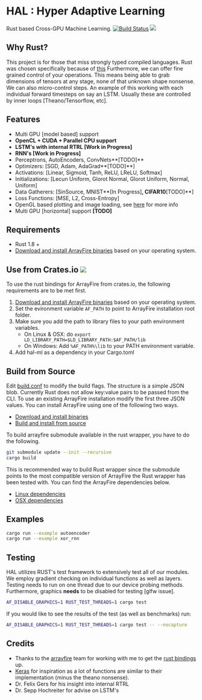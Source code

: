 # HAL : Hyper Adaptive Learning
Rust based Cross-GPU Machine Learning. [![Build Status](https://travis-ci.org/jramapuram/hal.svg?branch=feature%2Flstm)](https://travis-ci.org/jramapuram/hal) [![](http://meritbadge.herokuapp.com/hal-ml)](https://crates.io/crates/hal-ml)

## Why Rust?
This project is for those that miss strongly typed compiled languages.
Rust was chosen specifically because of [this](http://www.oreilly.com/programming/free/files/why-rust.pdf)
Furthermore, we can offer fine grained control of your operations.
This means being able to grab dimensions of tensors at any stage, none of that unknown shape nonsense.
We can also micro-control steps. An example of this working with each individual forward timesteps on say an LSTM. Usually these are controlled by inner loops [Theano/Tensorflow, etc].

## Features
  - Multi GPU [model based] support
  - **OpenCL + CUDA + Parallel CPU support**
  - **LSTM's with internal RTRL [Work in Progress]**
  - **RNN's [Work in Progress]**
  - Perceptrons, AutoEncoders, ConvNets**[TODO]**
  - Optimizers:      [SGD, Adam, AdaGrad**[TODO]**]
  - Activations:     [Linear, Sigmoid, Tanh, ReLU, LReLU, Softmax]
  - Initializations: [Lecun Uniform, Glorot Normal, Glorot Uniform, Normal, Uniform]
  - Data Gatherers:  [SinSource, MNIST**[In Progress]**, CIFAR10**[TODO]**]
  - Loss Functions:  [MSE, L2, Cross-Entropy]
  - OpenGL based plotting and image loading, see [here](https://www.accelereyes.com/arrayfire/c/page_gfx.htm) for more info
  - Multi GPU [horizontal] support **[TODO]**

## Requirements
  - Rust 1.8 +
  - [Download and install ArrayFire binaries](https://arrayfire.com/download) based on your operating
   system.

## Use from Crates.io [![](http://meritbadge.herokuapp.com/hal-ml)](https://crates.io/crates/hal-ml)

To use the rust bindings for ArrayFire from crates.io, the following requirements are to be met
first.

1. [Download and install ArrayFire binaries](https://arrayfire.com/download) based on your operating
   system.
2. Set the evironment variable `AF_PATH` to point to ArrayFire installation root folder.
3. Make sure you add the path to library files to your path environment variables.
    - On Linux & OSX: do `export LD_LIBRARY_PATH=$LD_LIBRARY_PATH:$AF_PATH/lib`
    - On Windows: Add `%AF_PATH%\lib` to your PATH environment variable.
4. Add hal-ml as a dependency in your Cargo.toml

## Build from Source

Edit [build.conf](arrayfire-rust/build.conf) to modify the build flags. The structure is a simple JSON blob. Currently Rust does not allow key:value pairs to be passed from the CLI. To use an existing ArrayFire installation modify the first three JSON values. You can install ArrayFire using one of the following two ways.

- [Download and install binaries](https://arrayfire.com/download)
- [Build and install from source](https://github.com/arrayfire/arrayfire)

To build arrayfire submodule available in the rust wrapper, you have to do the following.

```bash
git submodule update --init --recursive
cargo build
```
 This is recommended way to build Rust wrapper since the submodule points to the most compatible version of ArrayFire the Rust wrapper has been tested with. You can find the ArrayFire dependencies below.

- [Linux dependencies](http://www.arrayfire.com/docs/using_on_linux.htm)
- [OSX dependencies](http://www.arrayfire.com/docs/using_on_osx.htm)


## Examples
```bash
cargo run --example autoencoder
cargo run --example xor_rnn
```

## Testing
HAL utilizes RUST's test framework to extensively test all of our modules.  
We employ gradient checking on individual functions as well as layers.  
Testing needs to run on one thread due to our device probing methods.  
Furthermore, graphics **needs** to be disabled for testing [glfw issue].  
```bash
AF_DISABLE_GRAPHICS=1 RUST_TEST_THREADS=1 cargo test
```

If you would like to see the results of the test (as well as benchmarks) run:
```bash
AF_DISABLE_GRAPHICS=1 RUST_TEST_THREADS=1 cargo test -- --nocapture
```

## Credits
  - Thanks to the [arrayfire](http://arrayfire.com/) team for working with me to get the [rust bindings](https://github.com/arrayfire/arrayfire-rust) up.
  - [Keras](https://github.com/fchollet/keras) for inspiration as a lot of functions are similar to their implementation (minus the theano nonsense).
  - Dr. Felix Gers for his insight into internal RTRL
  - Dr. Sepp Hochreiter for advise on LSTM's
